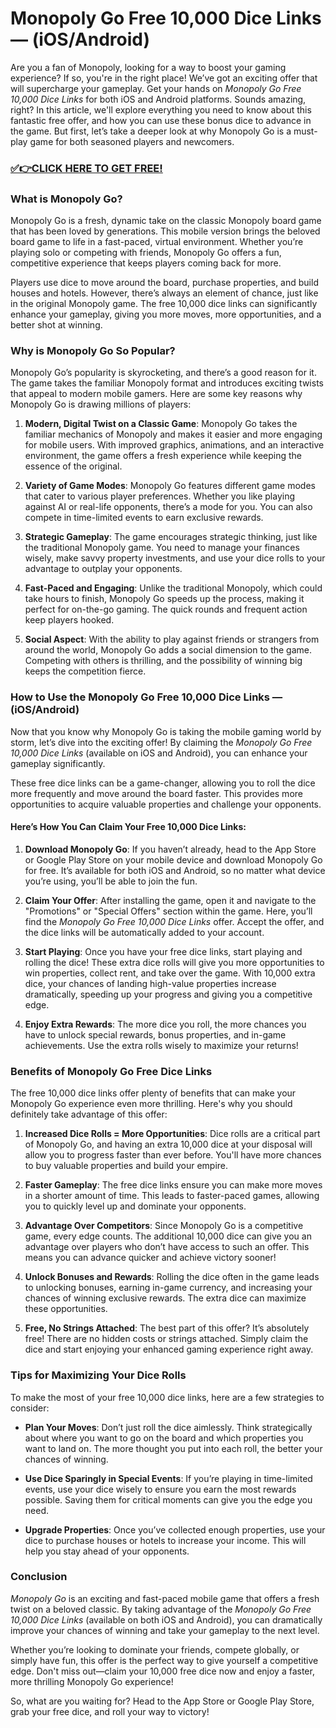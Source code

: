 # Monopoly Go Free 10,000 Dice Links — (iOS/Android)

Are you a fan of Monopoly, looking for a way to boost your gaming experience? If so, you're in the right place! We’ve got an exciting offer that will supercharge your gameplay. Get your hands on *Monopoly Go Free 10,000 Dice Links* for both iOS and Android platforms. Sounds amazing, right? In this article, we'll explore everything you need to know about this fantastic free offer, and how you can use these bonus dice to advance in the game. But first, let’s take a deeper look at why Monopoly Go is a must-play game for both seasoned players and newcomers.

### [✅👉CLICK HERE TO GET FREE!](https://freerewards.xyz/monopoly/go/)

### What is Monopoly Go?

Monopoly Go is a fresh, dynamic take on the classic Monopoly board game that has been loved by generations. This mobile version brings the beloved board game to life in a fast-paced, virtual environment. Whether you’re playing solo or competing with friends, Monopoly Go offers a fun, competitive experience that keeps players coming back for more. 

Players use dice to move around the board, purchase properties, and build houses and hotels. However, there’s always an element of chance, just like in the original Monopoly game. The free 10,000 dice links can significantly enhance your gameplay, giving you more moves, more opportunities, and a better shot at winning.

### Why is Monopoly Go So Popular?

Monopoly Go’s popularity is skyrocketing, and there’s a good reason for it. The game takes the familiar Monopoly format and introduces exciting twists that appeal to modern mobile gamers. Here are some key reasons why Monopoly Go is drawing millions of players:

1. **Modern, Digital Twist on a Classic Game**: Monopoly Go takes the familiar mechanics of Monopoly and makes it easier and more engaging for mobile users. With improved graphics, animations, and an interactive environment, the game offers a fresh experience while keeping the essence of the original.

2. **Variety of Game Modes**: Monopoly Go features different game modes that cater to various player preferences. Whether you like playing against AI or real-life opponents, there’s a mode for you. You can also compete in time-limited events to earn exclusive rewards.

3. **Strategic Gameplay**: The game encourages strategic thinking, just like the traditional Monopoly game. You need to manage your finances wisely, make savvy property investments, and use your dice rolls to your advantage to outplay your opponents.

4. **Fast-Paced and Engaging**: Unlike the traditional Monopoly, which could take hours to finish, Monopoly Go speeds up the process, making it perfect for on-the-go gaming. The quick rounds and frequent action keep players hooked.

5. **Social Aspect**: With the ability to play against friends or strangers from around the world, Monopoly Go adds a social dimension to the game. Competing with others is thrilling, and the possibility of winning big keeps the competition fierce.

### How to Use the Monopoly Go Free 10,000 Dice Links — (iOS/Android)

Now that you know why Monopoly Go is taking the mobile gaming world by storm, let’s dive into the exciting offer! By claiming the *Monopoly Go Free 10,000 Dice Links* (available on iOS and Android), you can enhance your gameplay significantly.

These free dice links can be a game-changer, allowing you to roll the dice more frequently and move around the board faster. This provides more opportunities to acquire valuable properties and challenge your opponents.

#### Here’s How You Can Claim Your Free 10,000 Dice Links:

1. **Download Monopoly Go**:
   If you haven’t already, head to the App Store or Google Play Store on your mobile device and download Monopoly Go for free. It’s available for both iOS and Android, so no matter what device you’re using, you’ll be able to join the fun.

2. **Claim Your Offer**:
   After installing the game, open it and navigate to the "Promotions" or "Special Offers" section within the game. Here, you’ll find the *Monopoly Go Free 10,000 Dice Links* offer. Accept the offer, and the dice links will be automatically added to your account.

3. **Start Playing**:
   Once you have your free dice links, start playing and rolling the dice! These extra dice rolls will give you more opportunities to win properties, collect rent, and take over the game. With 10,000 extra dice, your chances of landing high-value properties increase dramatically, speeding up your progress and giving you a competitive edge.

4. **Enjoy Extra Rewards**:
   The more dice you roll, the more chances you have to unlock special rewards, bonus properties, and in-game achievements. Use the extra rolls wisely to maximize your returns!

### Benefits of Monopoly Go Free Dice Links

The free 10,000 dice links offer plenty of benefits that can make your Monopoly Go experience even more thrilling. Here's why you should definitely take advantage of this offer:

1. **Increased Dice Rolls = More Opportunities**:
   Dice rolls are a critical part of Monopoly Go, and having an extra 10,000 dice at your disposal will allow you to progress faster than ever before. You'll have more chances to buy valuable properties and build your empire.

2. **Faster Gameplay**:
   The free dice links ensure you can make more moves in a shorter amount of time. This leads to faster-paced games, allowing you to quickly level up and dominate your opponents.

3. **Advantage Over Competitors**:
   Since Monopoly Go is a competitive game, every edge counts. The additional 10,000 dice can give you an advantage over players who don’t have access to such an offer. This means you can advance quicker and achieve victory sooner!

4. **Unlock Bonuses and Rewards**:
   Rolling the dice often in the game leads to unlocking bonuses, earning in-game currency, and increasing your chances of winning exclusive rewards. The extra dice can maximize these opportunities.

5. **Free, No Strings Attached**:
   The best part of this offer? It’s absolutely free! There are no hidden costs or strings attached. Simply claim the dice and start enjoying your enhanced gaming experience right away.

### Tips for Maximizing Your Dice Rolls

To make the most of your free 10,000 dice links, here are a few strategies to consider:

- **Plan Your Moves**: Don’t just roll the dice aimlessly. Think strategically about where you want to go on the board and which properties you want to land on. The more thought you put into each roll, the better your chances of winning.

- **Use Dice Sparingly in Special Events**: If you’re playing in time-limited events, use your dice wisely to ensure you earn the most rewards possible. Saving them for critical moments can give you the edge you need.

- **Upgrade Properties**: Once you’ve collected enough properties, use your dice to purchase houses or hotels to increase your income. This will help you stay ahead of your opponents.

### Conclusion

*Monopoly Go* is an exciting and fast-paced mobile game that offers a fresh twist on a beloved classic. By taking advantage of the *Monopoly Go Free 10,000 Dice Links* (available on both iOS and Android), you can dramatically improve your chances of winning and take your gameplay to the next level.

Whether you’re looking to dominate your friends, compete globally, or simply have fun, this offer is the perfect way to give yourself a competitive edge. Don't miss out—claim your 10,000 free dice now and enjoy a faster, more thrilling Monopoly Go experience!

So, what are you waiting for? Head to the App Store or Google Play Store, grab your free dice, and roll your way to victory!
